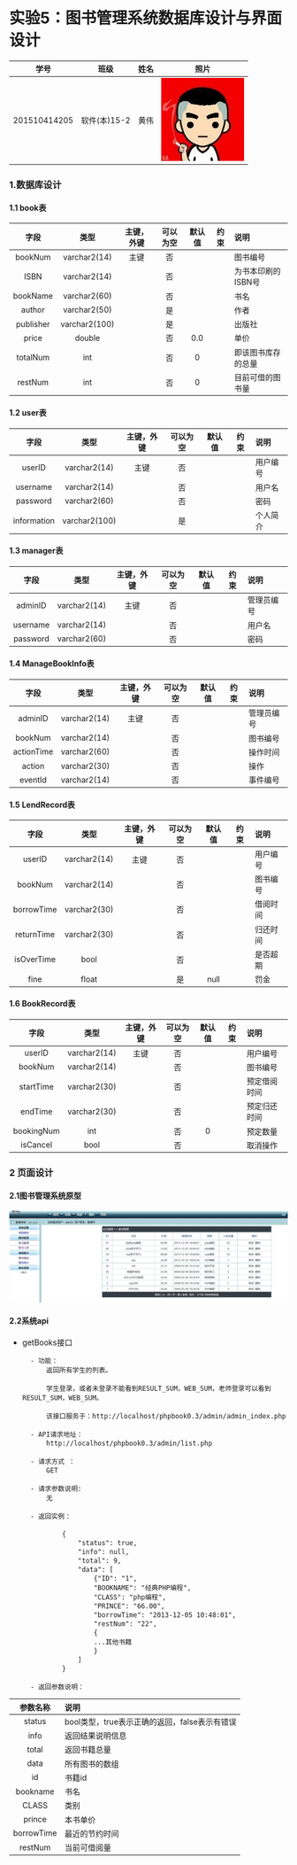 # 实验5：图书管理系统数据库设计与界面设计
|学号|班级|姓名|照片|
|:-------:|:-------------: | :----------:|:---:|
|201510414205|软件(本)15-2|黄伟|![flow1](../myself.jpg)|

### 1.数据库设计
#### 1.1 book表
|字段|类型|主键，外键|可以为空|默认值|约束|说明|
|:-------:|:-------------:|:------:|:----:|:---:|:----:|:-----|
|bookNum|varchar2(14)|主键|否| | | 图书编号|
|ISBN|varchar2(14)||否| | | 为书本印刷的ISBN号|
|bookName|varchar2(60)| |否|||书名|
|author|varchar2(50)| |是|||作者|
|publisher|varchar2(100)| |是|||出版社|
|price|double| |否|0.0||单价|
|totalNum|int| |否|0| |即该图书库存的总量|
|restNum|int| |否|0| |目前可借的图书量|
#### 1.2 user表
|字段|类型|主键，外键|可以为空|默认值|约束|说明|
|:-------:|:-------------:|:------:|:----:|:---:|:----:|:-----|
|userID|varchar2(14)|主键|否| | | 用户编号|
|username|varchar2(14)||否| | | 用户名|
|password|varchar2(60)| |否|||密码|
|information|varchar2(100)| |是|||个人简介|
#### 1.3 manager表
|字段|类型|主键，外键|可以为空|默认值|约束|说明|
|:-------:|:-------------:|:------:|:----:|:---:|:----:|:-----|
|adminID|varchar2(14)|主键|否| | | 管理员编号|
|username|varchar2(14)||否| | | 用户名|
|password|varchar2(60)| |否|||密码|
#### 1.4 ManageBookInfo表
|字段|类型|主键，外键|可以为空|默认值|约束|说明|
|:-------:|:-------------:|:------:|:----:|:---:|:----:|:-----|
|adminID|varchar2(14)|主键|否| | | 管理员编号|
|bookNum|varchar2(14)||否| | | 图书编号|
|actionTime|varchar2(60)| |否|||操作时间|
|action|varchar2(30)| |否|||操作|
|eventId|varchar2(14)| |否|||事件编号|
#### 1.5 LendRecord表
|字段|类型|主键，外键|可以为空|默认值|约束|说明|
|:-------:|:-------------:|:------:|:----:|:---:|:----:|:-----|
|userID|varchar2(14)|主键|否| | | 用户编号|
|bookNum|varchar2(14)||否| | | 图书编号|
|borrowTime|varchar2(30)| |否|||借阅时间|
|returnTime|varchar2(30)| |否|||归还时间|
|isOverTime|bool| |否|||是否超期|
|fine|float| |是|null||罚金|
#### 1.6 BookRecord表
|字段|类型|主键，外键|可以为空|默认值|约束|说明|
|:-------:|:-------------:|:------:|:----:|:---:|:----:|:-----|
|userID|varchar2(14)|主键|否| | | 用户编号|
|bookNum|varchar2(14)||否| | | 图书编号|
|startTime|varchar2(30)| |否|||预定借阅时间|
|endTime|varchar2(30)| |否|||预定归还时间|
|bookingNum|int| |否|0||预定数量|
|isCancel|bool| |否|||取消操作|
### 2 页面设计
#### 2.1图书管理系统原型
![flow1](./manage.jpg)
#### 2.2系统api
- getBooks接口
        
        - 功能：
            返回所有学生的列表。   
            
            学生登录，或者未登录不能看到RESULT_SUM，WEB_SUM，老师登录可以看到RESULT_SUM，WEB_SUM。
            
            该接口服务于：http://localhost/phpbook0.3/admin/admin_index.php
            
        - API请求地址： 
            http://localhost/phpbook0.3/admin/list.php
        
        - 请求方式 ：
            GET  
        
        - 请求参数说明:        
            无
            
        - 返回实例：

                {
                    "status": true,
                    "info": null, 
                    "total": 9,         
                    "data": [
                        {"ID": "1", 
                        "BOOKNAME": "经典PHP编程", 
                        "CLASS": "php编程", 
                        "PRINCE": "66.00", 
                        "borrowTime": "2013-12-05 10:48:01", 
                        "restNum": "22", 
                        {
                        ...其他书籍
                        }
                    ] 
                }
          
        - 返回参数说明：    
 
|参数名称|说明|
|:---------:|:--------------------------------------------------------|      
|status|bool类型，true表示正确的返回，false表示有错误|
|info|返回结果说明信息|
|total|返回书籍总量|
|data|所有图书的数组|
|id|书籍id|
|bookname|书名|
|CLASS|类别|
|prince|本书单价|
|borrowTime|最近的节约时间|
|restNum|当前可借阅量|
